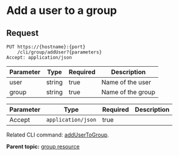 # Add a user to a group

## Request

```
PUT https://{hostname}:{port}
    /cli/group/addUser?{parameters}
Accept: application/json

```

|Parameter|Type|Required|Description|
|---------|----|--------|-----------|
|user|string|true|Name of the user|
|group|string|true|Name of the group|

|Parameter|Type|Required|Description|
|---------|----|--------|-----------|
|Accept|`application/json`|true| |

Related CLI command: [addUserToGroup](udclient_addusertogroup.md).

**Parent topic:** [group resource](../../com.udeploy.api.doc/topics/rest_cli_group.md)

